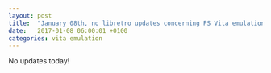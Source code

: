 ```yaml
---
layout: post
title:  "January 08th, no libretro updates concerning PS Vita emulation and emulators"
date:   2017-01-08 06:00:01 +0100
categories: vita emulation
---
```


No updates today!
